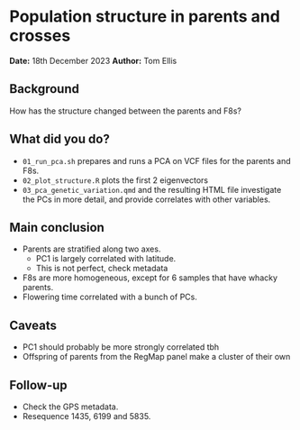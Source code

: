 # Population structure in parents and crosses

**Date:** 18th December 2023
**Author:** Tom Ellis

## Background

How has the structure changed between the parents and F8s?

## What did you do?

- `01_run_pca.sh` prepares and runs a PCA on VCF files for the parents and F8s.
- `02_plot_structure.R` plots the first 2 eigenvectors
- `03_pca_genetic_variation.qmd` and the resulting HTML file investigate the PCs
    in more detail, and provide correlates with other variables.

## Main conclusion

- Parents are stratified along two axes.
    - PC1 is largely correlated with latitude.
    - This is not perfect, check metadata
- F8s are more homogeneous, except for 6 samples that have whacky parents.
- Flowering time correlated with a bunch of PCs.

## Caveats

- PC1 should probably be more strongly correlated tbh
- Offspring of parents from the RegMap panel make a cluster of their own

## Follow-up

- Check the GPS metadata.
- Resequence 1435, 6199 and 5835.